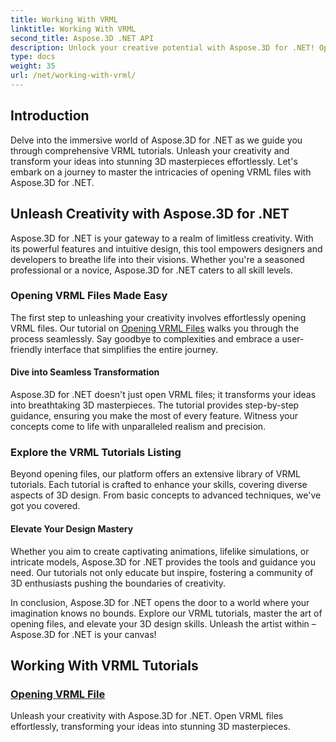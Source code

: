 ```yaml
---
title: Working With VRML
linktitle: Working With VRML
second_title: Aspose.3D .NET API
description: Unlock your creative potential with Aspose.3D for .NET! Open VRML files, turning your concepts into 3D wonders. Explore VRML tutorials for seamless design mastery.
type: docs
weight: 35
url: /net/working-with-vrml/
---
```


## Introduction

Delve into the immersive world of Aspose.3D for .NET as we guide you through comprehensive VRML tutorials. Unleash your creativity and transform your ideas into stunning 3D masterpieces effortlessly. Let's embark on a journey to master the intricacies of opening VRML files with Aspose.3D for .NET.

## Unleash Creativity with Aspose.3D for .NET

Aspose.3D for .NET is your gateway to a realm of limitless creativity. With its powerful features and intuitive design, this tool empowers designers and developers to breathe life into their visions. Whether you're a seasoned professional or a novice, Aspose.3D for .NET caters to all skill levels.

### Opening VRML Files Made Easy

The first step to unleashing your creativity involves effortlessly opening VRML files. Our tutorial on [Opening VRML Files](./opening-vrml-file/) walks you through the process seamlessly. Say goodbye to complexities and embrace a user-friendly interface that simplifies the entire journey.

#### Dive into Seamless Transformation

Aspose.3D for .NET doesn't just open VRML files; it transforms your ideas into breathtaking 3D masterpieces. The tutorial provides step-by-step guidance, ensuring you make the most of every feature. Witness your concepts come to life with unparalleled realism and precision.

### Explore the VRML Tutorials Listing

Beyond opening files, our platform offers an extensive library of VRML tutorials. Each tutorial is crafted to enhance your skills, covering diverse aspects of 3D design. From basic concepts to advanced techniques, we've got you covered. 

#### Elevate Your Design Mastery

Whether you aim to create captivating animations, lifelike simulations, or intricate models, Aspose.3D for .NET provides the tools and guidance you need. Our tutorials not only educate but inspire, fostering a community of 3D enthusiasts pushing the boundaries of creativity.

In conclusion, Aspose.3D for .NET opens the door to a world where your imagination knows no bounds. Explore our VRML tutorials, master the art of opening files, and elevate your 3D design skills. Unleash the artist within – Aspose.3D for .NET is your canvas!
## Working With VRML Tutorials
### [Opening VRML File](./opening-vrml-file/)
Unleash your creativity with Aspose.3D for .NET. Open VRML files effortlessly, transforming your ideas into stunning 3D masterpieces.